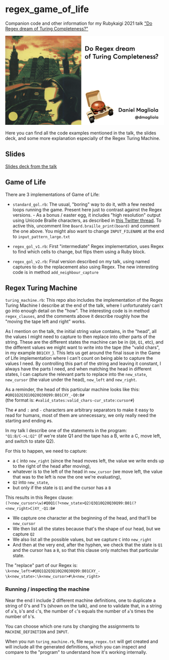 # regex_game_of_life

Companion code and other information for my Rubykaigi 2021 talk 
["Do Regex dream of Turing Completeness?"](https://rubykaigi.org/2021-takeout/presentations/dmagliola.html)

[![alt text](talk_thumbnail.png)](https://rubykaigi.org/2021-takeout/presentations/dmagliola.html)

Here you can find all the code examples mentioned in the talk, the slides deck, and some more explanation
especially of the Regex Turing Machine.

## Slides

[Slides deck from the talk](Slides.pdf)  

## Game of Life

There are 3 implementations of Game of Life:

- `standard_gol.rb`: The usual, "boring" way to do it, with a few nested loops running the game.
      Present here just to contrast against the Regex versions.
      - As a bonus / easter egg, it includes "high resolution" output using Unicode Braille
        characters, as described in [this Twitter thread](https://twitter.com/dmagliola/status/1429124567109357577).
        To active this, uncomment line `Board.braille_print(board)` and comment the one above.
        You might also want to change `INPUT_FILENAME` at the end to `input_pattern_large.txt`
        
        
- `regex_gol_v1.rb`: First "intermediate" Regex implementation, uses Regex to find which
    cells to change, but flips them using a Ruby block.
    
- `regex_gol_v2.rb`: Final version described on my talk, using named captures to do the
    replacement also using Regex. The new interesting code is in method `add_neighbour_capture` 
    
    
## Regex Turing Machine

`turing_machine.rb`: This repo also includes the implementation of the Regex Turing Machine 
I describe at the end of the talk, where I unfortunately can't go into enough detail on the "how". 
The interesting code is in method `regex_clauses`, and the comments above it describe 
roughly how the "moving the tape left and right" works.

As I mention on the talk, the initial string value contains, in the "head", all the values
I might need to capture to then replace into other parts of the string. These are the different
states the machine can be in (`Q0`, `Q1`, etc), and the different values we might want to
write into the tape (the "valid chars", in my example `B01CXY_`). This lets us get
around the final issue in the Game of Life implementation where I can't count on being able to
capture the values I need. By controlling this part of the string and leaving it constant,
I always have the parts I need, and when matching the head in different states, I can capture
the relevant parts to replace into the `new_state`, `new_cursor` (the value under the head),
`new_left` and `new_right`.

As a reminder, the head of this particular machine looks like this: `#Q0Q1Q2Q3Q10Q20Q30Q99:B01CXY_-Q0:B#`  
(the format is: `#valid_states:valid_chars-cur_state:cursor#`)

The `#` and `:` and `-` characters are arbitrary separators to make it easy to read for humans,
most of them are unnecessary, we only really need the starting and ending `#`s.

In my talk I describe one of the statements in the program:  
`"Q1:B/C->L:Q2"` (if we're state Q1 and the tape has a B, write a C, move left, and switch to state Q2).

For this to happen, we need to capture:
- a `C` into `new_right` (since the head moves left, the value we write ends up to the right of the head after moving), 
- whatever is to the left of the head in `new_cursor` (we move left, the value that was to the left is now the one we're evaluating),
- `Q2` into `new_state`,
- but only if the state is `Q1` and the cursor has a `B`

This results in this Regex clause:  
`(?<new_cursor>\w)#Q0Q1(?<new_state>Q2)Q3Q10Q20Q30Q99:B01(?<new_right>C)XY_-Q1:B#`

- We capture one character at the beginning of the head, and that'll be `new_cursor`
- We then list all the states because that's the shape of our head, but we capture `Q2`
- We also list all the possible values, but we capture `C` into `new_right`
- And then at the very end, after the hyphen, we check that the state is `Q1` and the cursor has a `B`, so that this clause only matches that particular state.

The "replace" part of our Regex is:  
`\k<new_left>#Q0Q1Q2Q3Q10Q20Q30Q99:B01CXY_-\k<new_state>:\k<new_cursor>#\k<new_right>`


### Running / inspecting the machine

Near the end I include 2 different machine definitions, one to duplicate a string of 0's and 1's
(shown on the talk), and one to validate that, in a string of `a`'s, `b`'s and `c`'s, the
number of `c`'s equals the number of `a`'s times the number of `b`'s.

You can choose which one runs by changing the assignments to `MACHINE_DEFINITION` and `INPUT`.

When you run `turing_machine.rb`, file `mega_regex.txt` will get created and will include all the generated 
definitions, which you can inspect and compare to the "program" to understand how it's working internally.
